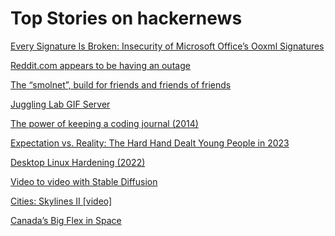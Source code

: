 # Top Stories on hackernews <br />
[Every Signature Is Broken: Insecurity of Microsoft Office’s Ooxml Signatures](https://www.usenix.org/conference/usenixsecurity23/presentation/rohlmann)

[Reddit.com appears to be having an outage]()

[The “smolnet”, build for friends and friends of friends](https://communitywiki.org/wiki/SmolNet)

[Juggling Lab GIF Server](http://jugglinglab.org/anim?915)

[The power of keeping a coding journal (2014)](http://thomasburette.com/blog/2014/06/25/the-power-of-keeping-a-coding-journal/)

[Expectation vs. Reality: The Hard Hand Dealt Young People in 2023](https://bylinetimes.com/2023/06/09/expectation-vs-reality-the-hard-hand-dealt-young-people-in-2023/)

[Desktop Linux Hardening (2022)](https://privsec.dev/posts/linux/desktop-linux-hardening/)

[Video to video with Stable Diffusion](https://stable-diffusion-art.com/video-to-video/)

[Cities: Skylines II [video]](https://www.youtube.com/watch?v=MX9YWu5wkGg)

[Canada’s Big Flex in Space](https://thewalrus.ca/canadarm/)
